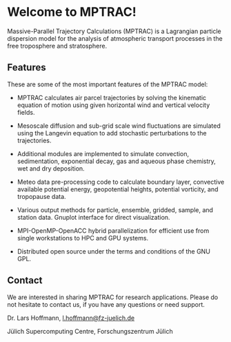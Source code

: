 # Welcome to MPTRAC!

Massive-Parallel Trajectory Calculations (MPTRAC) is a Lagrangian particle dispersion model for the analysis of atmospheric transport processes in the free troposphere and stratosphere.

## Features

These are some of the most important features of the MPTRAC model:

* MPTRAC calculates air parcel trajectories by solving the kinematic equation of motion using given horizontal wind and vertical velocity fields.

* Mesoscale diffusion and sub-grid scale wind fluctuations are simulated using the Langevin equation to add stochastic perturbations to the trajectories.

* Additional modules are implemented to simulate convection, sedimentation, exponential decay, gas and aqueous phase chemistry, wet and dry deposition.

* Meteo data pre-processing code to calculate boundary layer, convective available potential energy, geopotential heights, potential vorticity, and tropopause data.

* Various output methods for particle, ensemble, gridded, sample, and station data. Gnuplot interface for direct visualization.

* MPI-OpenMP-OpenACC hybrid parallelization for efficient use from single workstations to HPC and GPU systems.

* Distributed open source under the terms and conditions of the GNU GPL.

## Contact

We are interested in sharing MPTRAC for research applications. Please do not hesitate to contact us, if you have any questions or need support.

Dr. Lars Hoffmann, <l.hoffmann@fz-juelich.de>

Jülich Supercomputing Centre, Forschungszentrum Jülich
